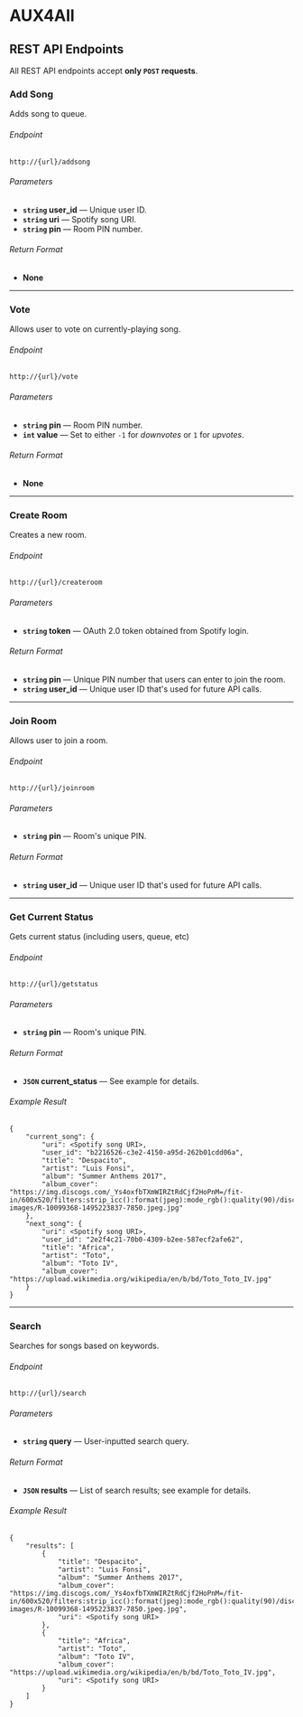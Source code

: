 # AUX4All


## REST API Endpoints
All REST API endpoints accept **only <code>POST</code> requests**.



### Add Song
Adds song to queue.
###### Endpoint
```
http://{url}/addsong
```
###### Parameters
- **<code>string</code> user_id** — Unique user ID.
- **<code>string</code> uri** — Spotify song URI.
- **<code>string</code> pin** — Room PIN number.
###### Return Format
- **None**

---

### Vote
Allows user to vote on currently-playing song.
###### Endpoint
```
http://{url}/vote
```
###### Parameters
- **<code>string</code> pin** — Room PIN number.
- **<code>int</code> value** — Set to either <code>-1</code> for _downvotes_ or <code>1</code> for _upvotes_.
###### Return Format
- **None**

---

### Create Room
Creates a new room.
###### Endpoint
```
http://{url}/createroom
```
###### Parameters
- **<code>string</code> token** — OAuth 2.0 token obtained from Spotify login.
###### Return Format
- **<code>string</code> pin** — Unique PIN number that users can enter to join the room.
- **<code>string</code> user_id** — Unique user ID that's used for future API calls.

---

### Join Room
Allows user to join a room.
###### Endpoint
```
http://{url}/joinroom
```
###### Parameters
- **<code>string</code> pin** — Room's unique PIN.
###### Return Format
- **<code>string</code> user_id** — Unique user ID that's used for future API calls.

---

### Get Current Status
Gets current status (including users, queue, etc)
###### Endpoint
```
http://{url}/getstatus
```
###### Parameters
- **<code>string</code> pin** — Room's unique PIN.
###### Return Format
- **<code>JSON</code> current_status** — See example for details.
###### Example Result
```
{
    "current_song": {
        "uri": <Spotify song URI>,
        "user_id": "b2216526-c3e2-4150-a95d-262b01cdd06a",
        "title": "Despacito",
        "artist": "Luis Fonsi",
        "album": "Summer Anthems 2017",
        "album_cover": "https://img.discogs.com/_Ys4oxfbTXmWIRZtRdCjf2HoPnM=/fit-in/600x520/filters:strip_icc():format(jpeg):mode_rgb():quality(90)/discogs-images/R-10099368-1495223837-7850.jpeg.jpg"
    },
    "next_song": {
        "uri": <Spotify song URI>,
        "user_id": "2e2f4c21-70b0-4309-b2ee-587ecf2afe62",
        "title": "Africa",
        "artist": "Toto",
        "album": "Toto IV",
        "album_cover": "https://upload.wikimedia.org/wikipedia/en/b/bd/Toto_Toto_IV.jpg"
    }
}
```

---

### Search
Searches for songs based on keywords.
###### Endpoint
```
http://{url}/search
```
###### Parameters
- **<code>string</code> query** — User-inputted search query.
###### Return Format
- **<code>JSON</code> results** — List of search results; see example for details.
###### Example Result
```
{
    "results": [
        {
            "title": "Despacito",
            "artist": "Luis Fonsi",
            "album": "Summer Anthems 2017",
            "album_cover": "https://img.discogs.com/_Ys4oxfbTXmWIRZtRdCjf2HoPnM=/fit-in/600x520/filters:strip_icc():format(jpeg):mode_rgb():quality(90)/discogs-images/R-10099368-1495223837-7850.jpeg.jpg",
            "uri": <Spotify song URI>
        },
        {
            "title": "Africa",
            "artist": "Toto",
            "album": "Toto IV",
            "album_cover": "https://upload.wikimedia.org/wikipedia/en/b/bd/Toto_Toto_IV.jpg",
            "uri": <Spotify song URI>
        }
    ]
}
```